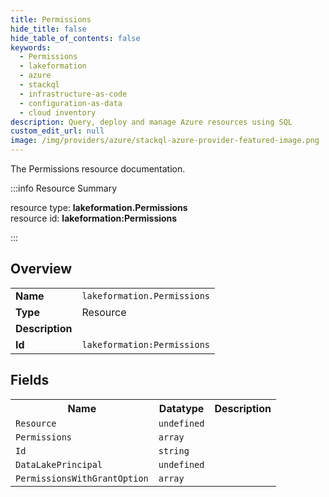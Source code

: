 ```yaml
---
title: Permissions
hide_title: false
hide_table_of_contents: false
keywords:
  - Permissions
  - lakeformation
  - azure
  - stackql
  - infrastructure-as-code
  - configuration-as-data
  - cloud inventory
description: Query, deploy and manage Azure resources using SQL
custom_edit_url: null
image: /img/providers/azure/stackql-azure-provider-featured-image.png
---
```

The Permissions resource documentation.

:::info Resource Summary

<div class="row">
<div class="providerDocColumn">
<span>resource type:&nbsp;<b>lakeformation.Permissions</b></span><br />
<span>resource id:&nbsp;<b>lakeformation:Permissions</b></span><br />
</div>
</div>

:::

## Overview
<table><tbody>
<tr><td><b>Name</b></td><td><code>lakeformation.Permissions</code></td></tr>
<tr><td><b>Type</b></td><td>Resource</td></tr>
<tr><td><b>Description</b></td><td></td></tr>
<tr><td><b>Id</b></td><td><code>lakeformation:Permissions</code></td></tr>
</tbody></table>

## Fields
<table><tbody>
<tr><th>Name</th><th>Datatype</th><th>Description</th></tr>
<tr><td><code>Resource</code></td><td><code>undefined</code></td><td></td></tr><tr><td><code>Permissions</code></td><td><code>array</code></td><td></td></tr><tr><td><code>Id</code></td><td><code>string</code></td><td></td></tr><tr><td><code>DataLakePrincipal</code></td><td><code>undefined</code></td><td></td></tr><tr><td><code>PermissionsWithGrantOption</code></td><td><code>array</code></td><td></td></tr>
</tbody></table>